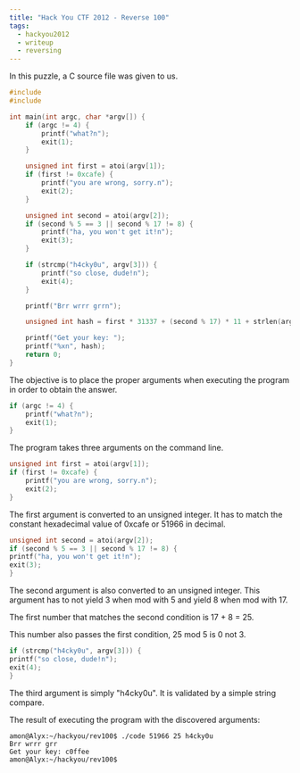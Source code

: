 ```yaml
---
title: "Hack You CTF 2012 - Reverse 100"
tags:
  - hackyou2012
  - writeup
  - reversing
---
```


In this puzzle, a C source file was given to us.

```c
#include
#include

int main(int argc, char *argv[]) {
	if (argc != 4) {
		printf("what?n");
		exit(1);
	}

	unsigned int first = atoi(argv[1]);
	if (first != 0xcafe) {
		printf("you are wrong, sorry.n");
		exit(2);
	}

	unsigned int second = atoi(argv[2]);
	if (second % 5 == 3 || second % 17 != 8) {
		printf("ha, you won't get it!n");
		exit(3);
	}

	if (strcmp("h4cky0u", argv[3])) {
		printf("so close, dude!n");
		exit(4);
	}

	printf("Brr wrrr grrn");

	unsigned int hash = first * 31337 + (second % 17) * 11 + strlen(argv[3]) - 1615810207;

	printf("Get your key: ");
	printf("%xn", hash);
	return 0;
}
```

The objective is to place the proper arguments when executing the program in
order to obtain the answer.

```c
if (argc != 4) {
    printf("what?n");
    exit(1);
}
```

The program takes three arguments on the command line.

```c
unsigned int first = atoi(argv[1]);
if (first != 0xcafe) {
    printf("you are wrong, sorry.n");
    exit(2);
}
```

The first argument is converted to an unsigned integer. It has to match the
constant hexadecimal value of 0xcafe or 51966 in decimal.

```c
unsigned int second = atoi(argv[2]);
if (second % 5 == 3 || second % 17 != 8) {
printf("ha, you won't get it!n");
exit(3);
}
```

The second argument is also converted to an unsigned integer. This argument has to
not yield 3 when mod with 5 and yield 8 when mod with 17.

The first number that matches the second condition is 17 + 8 = 25.

This number also passes the first condition, 25 mod 5 is 0 not 3.

```c
if (strcmp("h4cky0u", argv[3])) {
printf("so close, dude!n");
exit(4);
}
```

The third argument is simply "h4cky0u". It is validated by a simple string
compare.

The result of executing the program with the discovered arguments:

```shell
amon@Alyx:~/hackyou/rev100$ ./code 51966 25 h4cky0u
Brr wrrr grr
Get your key: c0ffee
amon@Alyx:~/hackyou/rev100$
```
